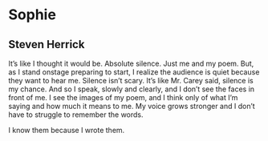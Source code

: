 # Sophie
## Steven Herrick
It’s like I thought it would be.
Absolute silence.
Just me and my poem.
But,
as I stand onstage
preparing to start,
I realize the audience is quiet
because they want to hear me.
Silence isn’t scary.
It’s like Mr. Carey said,
silence is my chance.
And so I speak,
slowly
and clearly,
and I don’t see
the faces in front of me.
I see the images of my poem,
and I think only of what I’m saying
and how much it means to me.
My voice grows stronger
and I don’t have to struggle
to remember the words.

I know them
because I wrote them.